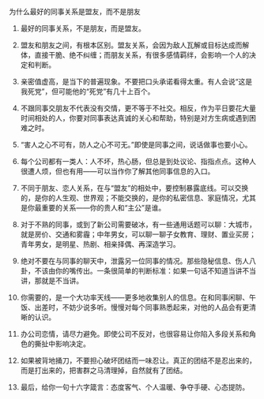 为什么最好的同事关系是盟友，而不是朋友

1. 最好的同事关系，不是朋友，而是盟友。


2. 盟友和朋友之间，有根本区别。盟友关系，会因为敌人瓦解或目标达成而解体，直接干脆、绝不纠缠；而朋友关系，有很多感情羁绊，会影响一个人的决定和判断。


3. 亲密值虚高，是当下的普遍现象。不要把口头承诺看得太重。有人会说“这是我死党”，但可能他的“死党”有几十上百个。


4. 不跟同事交朋友不代表没有交情，更不等于不社交。相反，作为平日要花大量时间相处的人，你要对同事表达真诚的关心和帮助，特别是对方生病或遇到困难之时。


5. “害人之心不可有，防人之心不可无。”即使是同事之间，说话做事也要小心。


6. 每个公司都有一类人：人不坏，热心肠，但总是到处议论、指指点点。这种人很遭人烦，但也有用——可以当作你了解其他同事信息的入口。


7. 不同于朋友、恋人关系，在与“盟友”的相处中，要控制暴露底线。可以交换的，是你的人生观、世界观；不能交换的，是你的私密信息、家庭情况，尤其是你最重要的关系——你的贵人和“主公”是谁。


8. 对于不熟的同事，或到了新公司需要破冰，有一些通用话题可以聊：大城市，就是房价、交通和雾霾；中年男女，可以聊一聊子女教育、理财、置业买房；青年男女，是明星、热剧、相亲择偶、再深造学习。


9. 绝对不要在与同事的聊天中，泄露另一位同事的情况。那些隐秘信息、伤人八卦，不该由你的嘴传出。一条很简单的判断标准：如果一句话不知道当讲不当讲，那就是不当讲。


10. 你需要的，是一个大功率天线——更多地收集别人的信息。在和同事闲聊、午饭、出差时，不妨少说多听。慢慢对每个同事熟悉起来，对他的人品会有更清晰的认识。


11. 办公司恋情，请尽力避免。即使公司不反对，也很容易让你陷入多段关系和角色的撕扯中影响决定。


12. 如果被背地捅刀，不要担心破坏团结而一味忍让。真正的团结不是忍出来的，而是打出来的，把害群之马清理掉，自然就有了团结。


13. 最后，给你一句十六字箴言：态度客气、个人温暖、争夺手硬、心态提防。